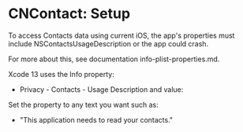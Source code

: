 # CNContact: Setup

To access Contacts data using current iOS, the app's properties
must include NSContactsUsageDescription or the app could crash.

For more about this, see documentation info-plist-properties.md.

Xcode 13 uses the Info property:

  * Privacy - Contacts - Usage Description and value:

Set the property to any text you want such as:

  * "This application needs to read your contacts."
